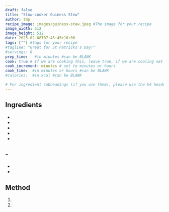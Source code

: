 ```yaml
---
draft: false
title: "Slow-cooker Guiness Stew"
author: tmp
recipe_image: images/guiness-stew.jpeg #The image for your recipe
image_width: 512
image_height: 512
date: 2025-02-08T07:45:45+10:00
tags: [""] #tags for your recipe
#tagline: "Great for St Patricks's Day!"
#servings: 8
prep_time:   #in minutes #can be BLANK
cook: true # If we are cooking this, leave true, if we are cooling set to false
cook_increment: minutes # set to minutes or hours
cook_time:  #in minutes or hours #can be BLANK
#calories:  #in kcal #can be BLANK

# For ingredient subheadings (if you use them), please use the h4 header.  For print view I have those elements targeted
---
```


## Ingredients

- 
- 
- 
- 
- 
-​                 
- 
- 
- 

## Method

1.  
1. 